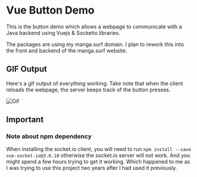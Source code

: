 # Vue Button Demo
This is the button demo which allows a webpage to communicate with a Java backend using Vuejs & Socketio libraries.

The packages are using my manga.surf domain. I plan to rework this into the front and backend of the manga.surf website.

## GIF Output
Here's a gif output of everything working. Take note that when the client reloads the webpage, the server keeps track of the button presses.

![Gif](https://i.imgur.com/kSrDdXg.gif)

## Important
### Note about npm dependency
When installing the socket.io client, you will need to run `npm install --save vue-socket.io@3.0.10` otherwise the socket.io server will not work. And you might spend a few hours trying to get it working. Which happened to me as I was trying to use this project two years after I had used it previously.
